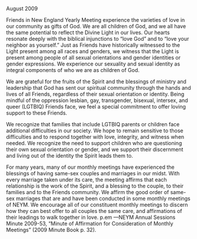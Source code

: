 August 2009

Friends in New England Yearly Meeting experience the varieties of love in our community as gifts of God. We are all children of God, and we all have the same potential to reflect the Divine Light in our lives. Our hearts resonate deeply with the biblical injunctions to “love God” and to “love your neighbor as yourself.” Just as Friends have historically witnessed to the Light present among all races and genders, we witness that the Light is present among people of all sexual orientations and gender identities or gender expressions. We experience our sexuality and sexual identity as integral components of who we are as children of God. 

We are grateful for the fruits of the Spirit and the blessings of ministry and leadership that God has sent our spiritual community through the hands and lives of all Friends, regardless of their sexual orientation or identity. Being mindful of the oppression lesbian, gay, transgender, bisexual, intersex, and queer (LGTBIQ) Friends face, we feel a special commitment to offer loving support to these Friends.

We recognize that families that include LGTBIQ parents or children face additional difficulties in our society. We hope to remain sensitive to those difficulties and to respond together with love, integrity, and witness when needed. We recognize the need to support children who are questioning their own sexual orientation or gender, and we support their discernment and living out of the identity the Spirit leads them to. 

For many years, many of our monthly meetings have experienced the blessings of having same-sex couples and marriages in our midst. With every marriage taken under its care, the meeting affirms that each relationship is the work of the Spirit, and a blessing to the couple, to their families and to the Friends community. We affirm the good order of same-sex marriages that are and have been conducted in some monthly meetings of NEYM. We encourage all of our constituent monthly meetings to discern how they can best offer to all couples the same care, and affirmations of their leadings to walk together in love. 
p.em &mdash;NEYM Annual Sessions Minute 2009-53, “Minute of Affirmation for Consideration of Monthly Meetings” (2009 Minute Book p. 32).

